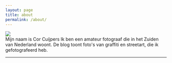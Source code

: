 ```yaml
---
layout: page
title: about
permalink: /about/
---
```


<img src="ïmg/IMGP4608.jpg">

<br/>
Mijn naam is Cor Cuijpers
Ik ben een amateur fotograaf die in het Zuiden van Nederland woont.
De blog toont foto's van graffiti en streetart, 
die ik gefotografeerd heb.


<br/>
<hr/>
<br/>
<span class="contacticon center">
	<a href="mailto:Cor_20@yahoo.com"><i class="fa fa-envelope-square"></i></a>
	</span>
	


